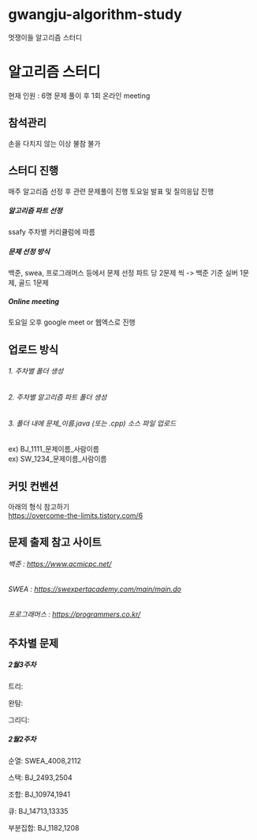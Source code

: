# gwangju-algorithm-study
멋쟁이들 알고리즘 스터디

# 알고리즘 스터디

현재 인원 : 6명
문제 풀이 후 1회 온라인 meeting
## 참석관리

손을 다치지 않는 이상 불참 불가
## 스터디 진행

매주 알고리즘 선정 후 관련 문제풀이 진행
토요일 발표 및 질의응답 진행
##### 알고리즘 파트 선정
ssafy 주차별 커리큘럼에 따름
##### 문제 선정 방식
백준, swea, 프로그래머스 등에서 문제 선정
파트 당 2문제 씩 -> 백준 기준 실버 1문제, 골드 1문제
##### Online meeting
토요일 오후 google meet or 웹엑스로 진행    
## 업로드 방식

###### 1. 주차별 폴더 생성
###### 2. 주차별 알고리즘 파트 폴더 생성
###### 3. 폴더 내에 문제_이름.java (또는 .cpp) 소스 파일 업로드
ex) BJ_1111_문제이름_사람이름  
ex) SW_1234_문제이름_사람이름  

## 커밋 컨벤션
아래의 형식 참고하기  
https://overcome-the-limits.tistory.com/6

## 문제 출제 참고 사이트
###### 백준 : https://www.acmicpc.net/
###### SWEA : https://swexpertacademy.com/main/main.do
###### 프로그래머스 : https://programmers.co.kr/

## 주차별 문제
##### 2월3주차  
트리: 

완탐:

그리디:

##### 2월2주차  
순열: SWEA_4008,2112

스택: BJ_2493,2504

조합: BJ_10974,1941

큐: BJ_14713,13335

부분집합: BJ_1182,1208
